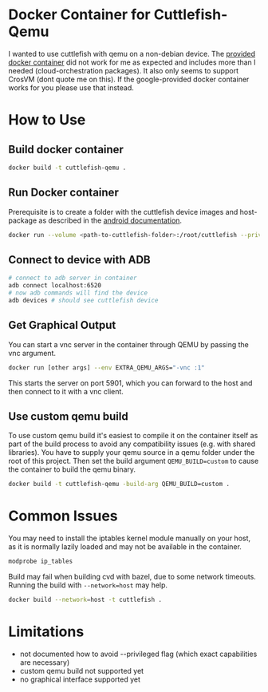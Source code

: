 # Docker Container for Cuttlefish-Qemu

I wanted to use cuttlefish with qemu on a non-debian device.
The [provided docker container](https://github.com/google/android-cuttlefish/tree/main/docker)
did not work for me as expected and includes more than I needed (cloud-orchestration packages).
It also only seems to support CrosVM (dont quote me on this).
If the google-provided docker container works for you please use that instead.

# How to Use

## Build docker container

```bash
docker build -t cuttlefish-qemu .
```

## Run Docker container

Prerequisite is to create a folder with the cuttlefish device images and host-
package as described in the
[android documentation](https://source.android.com/docs/devices/cuttlefish/get-started).

```bash
docker run --volume <path-to-cuttlefish-folder>:/root/cuttlefish --privileged -p 6520:6520 cuttlefish-qemu
```

## Connect to device with ADB

```bash
# connect to adb server in container
adb connect localhost:6520
# now adb commands will find the device
adb devices # should see cuttlefish device
```

## Get Graphical Output

You can start a vnc server in the container through QEMU by passing the vnc
argument.

```bash
docker run [other args] --env EXTRA_QEMU_ARGS="-vnc :1"
```

This starts the server on port 5901, which you can forward to the host and then
connect to it with a vnc client.

## Use custom qemu build

To use custom qemu build it's easiest to compile it on the container itself
as part of the build process to avoid any compatibility issues (e.g. with shared libraries).
You have to supply your qemu source in a qemu folder under the root of this project.
Then set the build argument `QEMU_BUILD=custom` to cause the container to build the qemu binary.

```bash
docker build -t cuttlefish-qemu -build-arg QEMU_BUILD=custom .
```

# Common Issues

You may need to install the iptables kernel module manually on your host,
as it is normally lazily loaded and may not be available in the container.

```bash
modprobe ip_tables
```

Build may fail when building cvd with bazel, due to some network timeouts.
Running the build with `--network=host` may help.

```bash
docker build --network=host -t cuttlefish .
```

# Limitations

- not documented how to avoid --privileged flag (which exact capabilities are necessary)
- custom qemu build not supported yet
- no graphical interface supported yet
